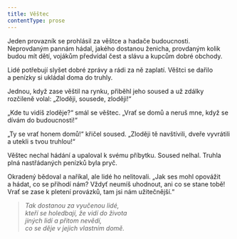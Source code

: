 ```yaml
---
title: Věštec
contentType: prose
---
```


  

Jeden provazník se prohlásil za věštce a hadače budoucnosti. Neprovdaným pannám hádal, jakého dostanou ženicha, provdaným kolik budou mít dětí, vojákům předvídal čest a slávu a kupcům dobré obchody.

Lidé potřebují slyšet dobré zprávy a rádi za ně zaplatí. Věštci se dařilo a penízky si ukládal doma do truhly.

Jednou, když zase věštil na rynku, přiběhl jeho soused a už zdálky rozčileně volal: „Zloději, sousede, zloději!“

„Kde tu vidíš zloděje?“ smál se věštec. „Vrať se domů a neruš mne, když se dívám do budoucnosti!“

„Ty se vrať honem domů!“ křičel soused. „Zloději tě navštívili, dveře vyvrátili a utekli s tvou truhlou!“

Věštec nechal hádání a upaloval k svému příbytku. Soused nelhal. Truhla plná nastřádaných penízků byla pryč.

Okradený bědoval a naříkal, ale lidé ho nelitovali. „Jak ses mohl opovážit a hádat, co se přihodí nám? Vždyť neumíš uhodnout, ani co se stane tobě! Vrať se zase k pletení provázků, tam jsi nám užitečnější.“

> _Tak dostanou za vyučenou lidé,  
> kteří se holedbají, že vidí do života  
> jiných lidí a přitom nevědí,  
> co se děje v jejich vlastním domě._
